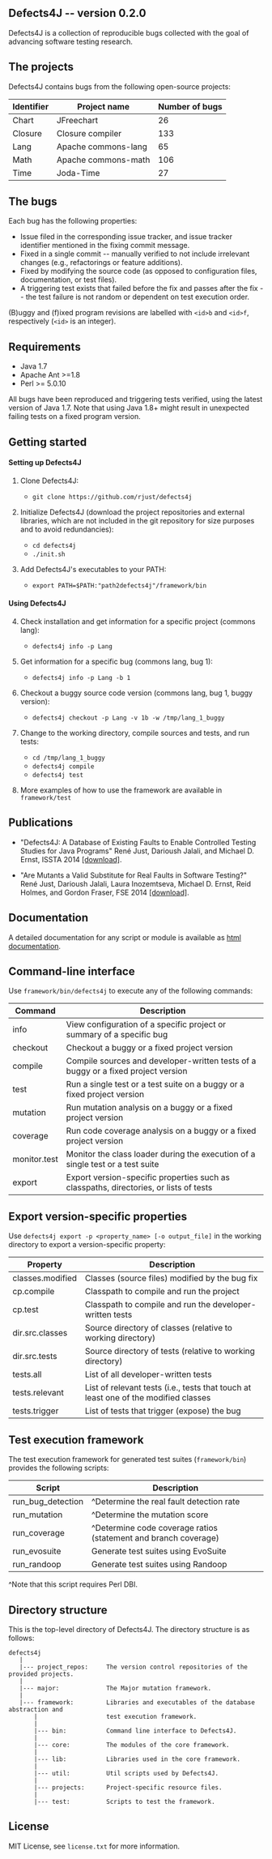 Defects4J -- version 0.2.0
----------------
Defects4J is a collection of reproducible bugs collected with the goal of
advancing software testing research.

The projects
---------------
Defects4J contains bugs from the following open-source projects:

| Identifier | Project name         | Number of bugs |
|------------|----------------------|----------------|
| Chart      | JFreechart           |  26            |
| Closure    | Closure compiler     | 133            |
| Lang       | Apache commons-lang  |  65            |
| Math       | Apache commons-math  | 106            |
| Time       | Joda-Time            |  27            |

The bugs
---------------
Each bug has the following properties:

- Issue filed in the corresponding issue tracker, and issue tracker identifier
  mentioned in the fixing commit message.
- Fixed in a single commit -- manually verified to not include irrelevant
  changes (e.g., refactorings or feature additions).
- Fixed by modifying the source code (as opposed to configuration files,
  documentation, or test files).
- A triggering test exists that failed before the fix and passes after the fix
  -- the test failure is not random or dependent on test execution order.

(B)uggy and (f)ixed program revisions are labelled with `<id>b` and `<id>f`,
respectively (`<id>` is an integer).

Requirements
----------------
 - Java 1.7
 - Apache Ant >=1.8
 - Perl >= 5.0.10

All bugs have been reproduced and triggering tests verified, using the latest
version of Java 1.7.
Note that using Java 1.8+ might result in unexpected failing tests on a fixed
program version.

Getting started
----------------
#### Setting up Defects4J
1. Clone Defects4J:
    - `git clone https://github.com/rjust/defects4j`

2. Initialize Defects4J (download the project repositories and external libraries, which are not included in the git repository for size purposes and to avoid redundancies):
    - `cd defects4j`
    - `./init.sh`

3. Add Defects4J's executables to your PATH:
    - `export PATH=$PATH:"path2defects4j"/framework/bin`

#### Using Defects4J
4. Check installation and get information for a specific project (commons lang):
    - `defects4j info -p Lang`

5. Get information for a specific bug (commons lang, bug 1):
    - `defects4j info -p Lang -b 1`

6. Checkout a buggy source code version (commons lang, bug 1, buggy version):
    - `defects4j checkout -p Lang -v 1b -w /tmp/lang_1_buggy`

7. Change to the working directory, compile sources and tests, and run tests:
    - `cd /tmp/lang_1_buggy`
    - `defects4j compile`
    - `defects4j test`

8. More examples of how to use the framework are available in `framework/test`

Publications
------------------
* "Defects4J: A Database of Existing Faults to Enable Controlled Testing Studies for Java Programs"
    René Just, Darioush Jalali, and Michael D. Ernst,
    ISSTA 2014 [[download]][issta14].

* "Are Mutants a Valid Substitute for Real Faults in Software Testing?"
    René Just, Darioush Jalali, Laura Inozemtseva, Michael D. Ernst, Reid Holmes, and Gordon Fraser,
    FSE 2014 [[download]][fse14].

[issta14]: http://homes.cs.washington.edu/~rjust/publ/defects4j_issta_2014.pdf
[fse14]: http://homes.cs.washington.edu/~rjust/publ/mutants_real_faults_fse_2014.pdf

Documentation
--------------------
A detailed documentation for any script or module is available as
[html documentation][htmldocs].

[htmldocs]: http://homes.cs.washington.edu/~rjust/defects4j/html_doc/index.html

Command-line interface
-----------------------
Use `framework/bin/defects4j` to execute any of the following commands:

| Command        | Description                                                                                       |
|----------------|---------------------------------------------------------------------------------------------------|
| info           | View configuration of a specific project or summary of a specific bug                             |
| checkout       | Checkout a buggy or a fixed project version                                                       |
| compile        | Compile sources and developer-written tests of a buggy or a fixed project version                 |
| test           | Run a single test or a test suite on a buggy or a fixed project version                           |
| mutation       | Run mutation analysis on a buggy or a fixed project version                                       |
| coverage       | Run code coverage analysis on a buggy or a fixed project version                                  |
| monitor.test   | Monitor the class loader during the execution of a single test or a test suite                    |
| export         | Export version-specific properties such as classpaths, directories, or lists of tests             |


Export version-specific properties
----------------------------------
Use `defects4j export -p <property_name> [-o output_file]` in the working
directory to export a version-specific property:

| Property         | Description                                                                         |
|------------------|-------------------------------------------------------------------------------------|
| classes.modified | Classes (source files) modified by the bug fix                                      |
| cp.compile       | Classpath to compile and run the project                                            |
| cp.test          | Classpath to compile and run the developer-written tests                            |
| dir.src.classes  | Source directory of classes (relative to working directory)                         |
| dir.src.tests    | Source directory of tests (relative to working directory)                           |
| tests.all        | List of all developer-written tests                                                 |
| tests.relevant   | List of relevant tests (i.e., tests that touch at least one of the modified classes |
| tests.trigger    | List of tests that trigger (expose) the bug                                         |

Test execution framework
--------------------------
The test execution framework for generated test suites (`framework/bin`)
provides the following scripts:

| Script            | Description                                                     |
|-------------------|-----------------------------------------------------------------|
| run_bug_detection | ^Determine the real fault detection rate                        |
| run_mutation      | ^Determine the mutation score                                   |
| run_coverage      | ^Determine code coverage ratios (statement and branch coverage) |
| run_evosuite      | Generate test suites using EvoSuite                             |
| run_randoop       | Generate test suites using Randoop                              |
^Note that this script requires Perl DBI.

Directory structure
----------------------
This is the top-level directory of Defects4J.
The directory structure is as follows:

    defects4j
       |
       |--- project_repos:     The version control repositories of the provided projects.
       |
       |--- major:             The Major mutation framework.
       |
       |--- framework:         Libraries and executables of the database abstraction and
           |                   test execution framework.
           |
           |--- bin:           Command line interface to Defects4J.
           |
           |--- core:          The modules of the core framework.
           |
           |--- lib:           Libraries used in the core framework.
           |
           |--- util:          Util scripts used by Defects4J.
           |
           |--- projects:      Project-specific resource files.
           |
           |--- test:          Scripts to test the framework.

License
---------
MIT License, see `license.txt` for more information.

